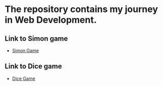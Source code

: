 # The repository contains my journey in Web Development.

## Link to Simon game

* [Simon Game](https://simongamebydv.netlify.app/)

## Link to Dice game

* [Dice Game](https://dicegamebydv.netlify.app/)
